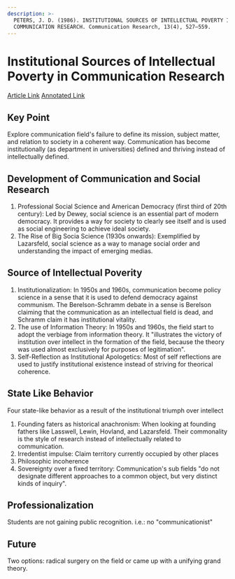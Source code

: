 ```yaml
---
description: >-
  PETERS, J. D. (1986). INSTITUTIONAL SOURCES OF INTELLECTUAL POVERTY IN
  COMMUNICATION RESEARCH. Communication Research, 13(4), 527–559.
---
```


# Institutional Sources of Intellectual Poverty in Communication Research

[Article Link](https://journals.sagepub.com/doi/10.1177/009365086013004002)  [Annotated Link](https://drive.google.com/file/d/1tkwFK\_mmIo0CcdWPBF-ggzOuIzvOA8pc/view?usp=share\_link)

## Key Point&#x20;

Explore communication field's failure to define its mission, subject matter, and relation to society in a coherent way. Communication has become institutionally (as department in universities) defined and thriving instead of intellectually defined.&#x20;

## Development of Communication and Social Research

1. Professional Social Science and American Democracy (first third of 20th century): Led by Dewey, social science is an essential part of modern democracy. It provides a way for society to clearly see itself and is used as social engineering to achieve ideal society.&#x20;
2. The Rise of Big Socia Science (1930s onwards): Exemplified by Lazarsfeld, social science as a way to manage social order and understanding the impact of emerging medias.&#x20;

## Source of Intellectual Poverity&#x20;

1. Institutionalization: In 1950s and 1960s, communication become policy science in a sense that it is used to defend democracy against communism. The Berelson-Schramm debate in a sense is Berelson claiming that the communication as an intellectual field is dead, and Schramm claim it has institutional vitality.&#x20;
2. The use of Information Theory: In 1950s and 1960s, the field start to adopt the verbiage from information theory. It "illustrates the victory of institution over intellect in the formation of the field, because the theory was used almost exclusively for purposes of legitimation".&#x20;
3. Self-Reflection as Institutional Apologetics: Most of self reflections are used to justify institutional existence instead of striving for theorical coherence.&#x20;

## State Like Behavior&#x20;

Four state-like behavior as a result of the institutional triumph over intellect&#x20;

1. Founding faters as historical anachronism: When looking at founding fathers like Lasswell, Lewin, Hovland, and Lazarsfeld. Their commonality is the style of research instead of intellectually related to communication.&#x20;
2. Irredentist impulse: Claim territory currently occupied by other places&#x20;
3. Philosophic incoherence
4. Sovereignty over a fixed territory: Communication's sub fields "do not designate different approaches to a common object, but very distinct kinds of inquiry".&#x20;

## Professionalization&#x20;

Students are not gaining public recognition. i.e.: no "communicationist"&#x20;

## Future

Two options: radical surgery on the field or came up with a unifying grand theory.&#x20;

